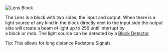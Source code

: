 ![Lens Block](block:betterwithmods:lens)

The Lens is a block with two sides, the input and output. When there is a light source of any kind in the block directly next to the input side the output side will create a beam of light up to 256 until interrupt by  
a block or mob. The light source can be detected by a [Block Detector](detector.md).
  
Tip: This allows for long distance Redstone Signals.

